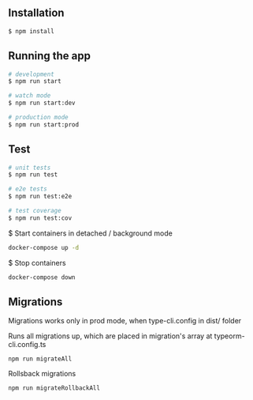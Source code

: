 ## Installation

```bash
$ npm install
```

## Running the app

```bash
# development
$ npm run start

# watch mode
$ npm run start:dev

# production mode
$ npm run start:prod
```

## Test

```bash
# unit tests
$ npm run test

# e2e tests
$ npm run test:e2e

# test coverage
$ npm run test:cov
```

$ Start containers in detached / background mode

```bash
docker-compose up -d
```

$ Stop containers

```bash
docker-compose down
```

## Migrations

Migrations works only in prod mode, when type-cli.config in dist/ folder

Runs all migrations up, which are placed in migration's array at typeorm-cli.config.ts

```
npm run migrateAll
```

Rollsback migrations

```
npm run migrateRollbackAll
```

